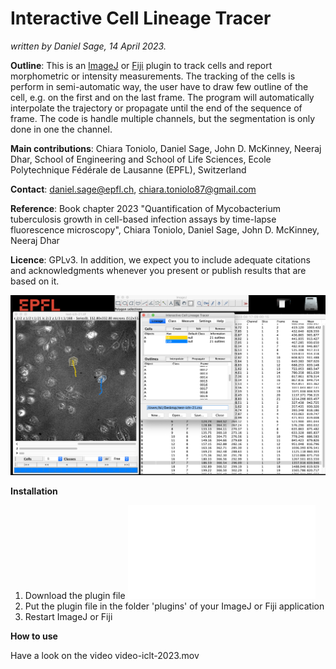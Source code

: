 # **Interactive Cell Lineage Tracer**

*written by Daniel Sage, 14 April 2023.*

**Outline**: This is an [ImageJ](https://imagej.net/ij/index.html) or [Fiji](https://fiji.sc) plugin to track cells and report morphometric or intensity measurements. The tracking of the cells is perform in semi-automatic way, the user have to draw few outline of the cell, e.g. on the first and on the last frame. The program will automatically interpolate the trajectory or propagate until the end of the sequence of frame. The code is handle multiple channels, but the segmentation is only done in one the channel. 

**Main contributions**: Chiara Toniolo, Daniel Sage, John D. McKinney, Neeraj Dhar, School of Engineering and School of Life Sciences, Ecole Polytechnique Fédérale de Lausanne (EPFL), Switzerland

**Contact**: daniel.sage@epfl.ch, chiara.toniolo87@gmail.com

**Reference**: Book chapter 2023 "Quantification of Mycobacterium tuberculosis growth in cell-based infection assays by time-lapse fluorescence microscopy", Chiara Toniolo, Daniel Sage, John D. McKinney, Neeraj Dhar 

**Licence**: GPLv3.  In addition, we expect you to include adequate citations and acknowledgments whenever you present or publish results that are based on it. 

![screenshot](screenshot.png)

**Installation**
1. Download the plugin file ![Interative_Cell_Lineage_Tracer.jar](Interative_Cell_Lineage_Tracer.jar)
2. Put the plugin file in the folder 'plugins' of your ImageJ or Fiji application
3. Restart ImageJ or Fiji

**How to use**

Have a look on the video video-iclt-2023.mov

